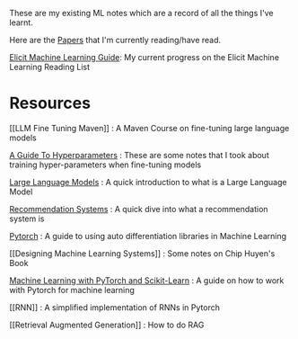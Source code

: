 These are my existing ML notes which are a record of all the things I've learnt. 

Here are the [Papers](Papers.md) that I'm currently reading/have read. 

[Elicit Machine Learning Guide](Elicit%20Machine%20Learning%20Guide.md): My current progress on the Elicit Machine Learning Reading List

# Resources

[[LLM Fine Tuning Maven]] : A Maven Course on fine-tuning large language models

[A Guide To Hyperparameters](/A%20Guide%20To%20Hyperparameters.md) : These are some notes that I took about training hyper-parameters when fine-tuning models

[Large Language Models](/Large%20Language%20Models.md) : A quick introduction to what is a Large Language Model

[Recommendation Systems](/Recommendation%20Systems.md) : A quick dive into what a recommendation system is

[Pytorch](Pytorch.md) : A guide to using auto differentiation libraries in Machine Learning

[[Designing Machine Learning Systems]] : Some notes on Chip Huyen's Book

[Machine Learning with PyTorch and Scikit-Learn](/Machine%20Learning%20with%20PyTorch%20and%20Scikit-Learn.md) : A guide on how to work with Pytorch for machine learning

[[RNN]] : A simplified implementation of RNNs in Pytorch

[[Retrieval Augmented Generation]] : How to do RAG



